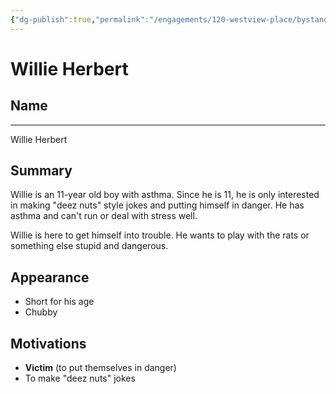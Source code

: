```yaml
---
{"dg-publish":true,"permalink":"/engagements/120-westview-place/bystanders/willie-herbert/"}
---
```


# Willie Herbert

## Name
----
Willie Herbert

## Summary
Willie is an 11-year old boy with asthma. Since he is 11, he is only interested in making "deez nuts" style jokes and putting himself in danger. He has asthma and can't run or deal with stress well.

Willie is here to get himself into trouble. He wants to play with the rats or something else stupid and dangerous.

## Appearance
- Short for his age
- Chubby

## Motivations
- **Victim** (to put themselves in danger)
- To make "deez nuts" jokes
